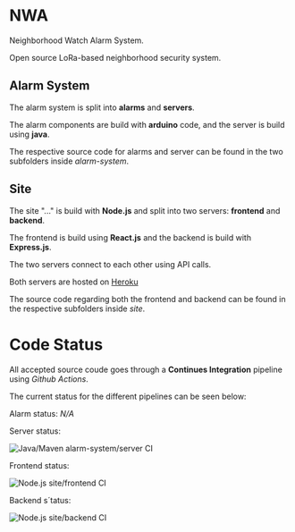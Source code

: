 # NWA

Neighborhood Watch Alarm System. 

Open source LoRa-based neighborhood security system.

## Alarm System

The alarm system is split into **alarms** and **servers**.

The alarm components are build with **arduino** code, and the server is build using **java**.

The respective source code for alarms and server can be found in the two subfolders inside *alarm-system*.

## Site

The site "..." is build with **Node.js** and split into two servers: **frontend** and **backend**.

The frontend is build using **React.js** and the backend is build with **Express.js**.

The two servers connect to each other using API calls.

Both servers are hosted on [Heroku](https://www.Heroku.com)

The source code regarding both the frontend and backend can be found in the respective subfolders inside *site*.

# Code Status

All accepted source coude goes through a **Continues Integration** pipeline using *Github Actions*.

The current status for the different pipelines can be seen below:

Alarm status:
*N/A*

Server status:

![Java/Maven alarm-system/server CI](https://github.com/simoneengelbr/nwa/workflows/Java/Maven%20alarm-system/server%20CI/badge.svg)

Frontend status:

![Node.js site/frontend CI](https://github.com/simoneengelbr/nwa/workflows/Node.js%20site/frontend%20CI/badge.svg)

Backend s´tatus:

![Node.js site/backend CI](https://github.com/simoneengelbr/nwa/workflows/Node.js%20site/backend%20CI/badge.svg)